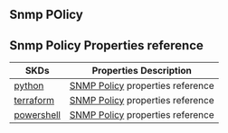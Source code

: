## Snmp POlicy

## Snmp Policy Properties reference
| SKDs | Properties Description
| ---- | ------------------- |
| [python](https://github.com/CiscoDevNet/intersight-python/) | [SNMP Policy](https://github.com/CiscoDevNet/intersight-python/tree/main/intersight/model/snmp_policy.py) properties reference |                 |
| [terraform](https://github.com/CiscoDevNet/terraform-provider-intersight/) | [SNMP Policy](https://registry.terraform.io/providers/CiscoDevNet/intersight/latest/docs/resources/snmp_policy) properties reference |
| [powershell](https://github.com/CiscoDevNet/intersight-powershell/) | [SNMP Policy](https://github.com/CiscoDevNet/intersight-powershell/blob/main/docs/New-IntersightSnmpPolicy.md) properties reference